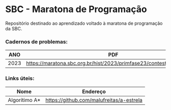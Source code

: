 # SBC - Maratona de Programação
Repositório destinado ao aprendizado voltado à maratona de programação da SBC.

### Cadernos de problemas:
| ANO | PDF |
| --- | --- |
| 2023 | https://maratona.sbc.org.br/hist/2023/primfase23/contest/maratona.pdf |

### Links úteis:
| Nome | Endereço |
| --- | --- |
| Algorítimo A* | https://github.com/malufreitas/a-estrela |
